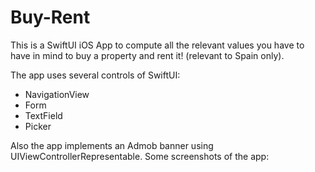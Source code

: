 # Buy-Rent
This is a SwiftUI iOS App to compute all the relevant values you have to have in mind to buy a property and rent it! (relevant to Spain only).

The app uses several controls of SwiftUI:

* NavigationView
* Form
* TextField
* Picker

Also the app implements an Admob banner using UIViewControllerRepresentable.
Some screenshots of the app:

